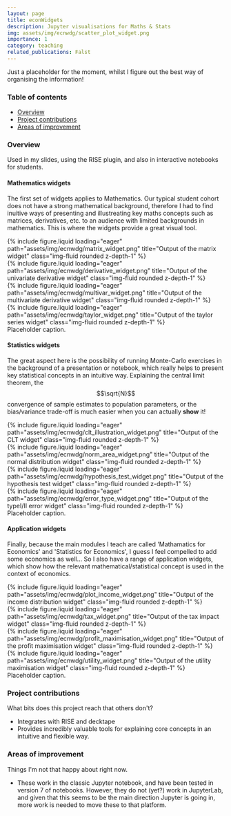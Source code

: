 ```yaml
---
layout: page
title: econWidgets
description: Jupyter visualisations for Maths & Stats
img: assets/img/ecnwdg/scatter_plot_widget.png
importance: 1
category: teaching
related_publications: Falst
---
```



Just a placeholder for the moment, whilst I figure out the best way of organising the information!

### Table of contents
- [Overview](#overview)
- [Project contributions](#project-contributions)
- [Areas of improvement](#areas-of-improvement)

### Overview

Used in my slides, using the RISE plugin, and also in interactive notebooks for students.

#### Mathematics widgets

The first set of widgets applies to Mathematics. Our typical student cohort does not have a strong mathematical background, therefore I had to find inuitive ways of presenting and illustreating key maths concepts such as matrices, derivatives, etc. to an audience with limited backgrounds in mathematics. This is where the widgets provide a great visual tool.

<div class="row">
    <div class="col-sm mt-3 mt-md-0">
        {% include figure.liquid loading="eager" path="assets/img/ecnwdg/matrix_widget.png" title="Output of the matrix widget" class="img-fluid rounded z-depth-1" %}
    </div>
    <div class="col-sm mt-3 mt-md-0">
        {% include figure.liquid loading="eager" path="assets/img/ecnwdg/derivative_widget.png" title="Output of the univariate derivative widget" class="img-fluid rounded z-depth-1" %}
    </div>
</div>
<div class="row">
    <div class="col-sm mt-3 mt-md-0">
        {% include figure.liquid loading="eager" path="assets/img/ecnwdg/multivar_widget.png" title="Output of the multivariate derivative widget" class="img-fluid rounded z-depth-1" %}
    </div>
    <div class="col-sm mt-3 mt-md-0">
        {% include figure.liquid loading="eager" path="assets/img/ecnwdg/taylor_widget.png" title="Output of the taylor series widget" class="img-fluid rounded z-depth-1" %}
    </div>
</div>
<div class="caption">
    Placeholder caption.
</div>

#### Statistics widgets

The great aspect here is the possibility of running Monte-Carlo exercises in the background of a presentation or notebook, which really helps to present key statistical concepts in an intuitive way. Explaining the central limit theorem, the $$\sqrt{N}$$ convergence of sample estimates to population parameters, or the bias/variance trade-off is much easier when you can actually **show** it!

<div class="row">
    <div class="col-sm mt-3 mt-md-0">
        {% include figure.liquid loading="eager" path="assets/img/ecnwdg/clt_illustration_widget.png" title="Output of the CLT widget" class="img-fluid rounded z-depth-1" %}
    </div>
    <div class="col-sm mt-3 mt-md-0">
        {% include figure.liquid loading="eager" path="assets/img/ecnwdg/norm_area_widget.png" title="Output of the normal distribution widget" class="img-fluid rounded z-depth-1" %}
    </div>
</div>
<div class="row">
    <div class="col-sm mt-3 mt-md-0">
        {% include figure.liquid loading="eager" path="assets/img/ecnwdg/hypothesis_test_widget.png" title="Output of the hypothesis test widget" class="img-fluid rounded z-depth-1" %}
    </div>
    <div class="col-sm mt-3 mt-md-0">
        {% include figure.liquid loading="eager" path="assets/img/ecnwdg/error_type_widget.png" title="Output of the typeI/II error widget" class="img-fluid rounded z-depth-1" %}
    </div>
</div>
<div class="caption">
    Placeholder caption.
</div>

#### Application widgets

Finally, because the main modules I teach are called 'Mathamatics for Economics' and 'Statistics for Economics', I guess I feel compelled to add some economics as well... So I also have a range of application widgets, which show how the relevant mathematical/statistical concept is used in the context of economics.

<div class="row">
    <div class="col-sm mt-3 mt-md-0">
        {% include figure.liquid loading="eager" path="assets/img/ecnwdg/plot_income_widget.png" title="Output of the income distribution widget" class="img-fluid rounded z-depth-1" %}
    </div>
    <div class="col-sm mt-3 mt-md-0">
        {% include figure.liquid loading="eager" path="assets/img/ecnwdg/tax_widget.png" title="Output of the tax impact widget" class="img-fluid rounded z-depth-1" %}
    </div>
</div>
<div class="row">
    <div class="col-sm mt-3 mt-md-0">
        {% include figure.liquid loading="eager" path="assets/img/ecnwdg/profit_maximisation_widget.png" title="Output of the profit maximisation widget" class="img-fluid rounded z-depth-1" %}
    </div>
    <div class="col-sm mt-3 mt-md-0">
        {% include figure.liquid loading="eager" path="assets/img/ecnwdg/utility_widget.png" title="Output of the utility maximisation widget" class="img-fluid rounded z-depth-1" %}
    </div>
</div>
<div class="caption">
    Placeholder caption.
</div>


### Project contributions

What bits does this project reach that others don't?
- Integrates with RISE and decktape
- Provides incredibly valuable tools for explaining core concepts in an intuitive and flexible way.

### Areas of improvement

Things I'm not that happy about right now.

- These work in the classic Jupyter notebook, and have been tested in version 7 of notebooks. However, they do not (yet?) work in JupyterLab, and given that this seems to be the main direction Jupyter is going in, more work is needed to move these to that platform.

